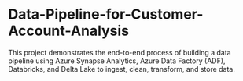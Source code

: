 # Data-Pipeline-for-Customer-Account-Analysis
This project demonstrates the end-to-end process of building a data pipeline using Azure Synapse Analytics, Azure Data Factory (ADF), Databricks, and Delta Lake to ingest, clean, transform, and store data. 
